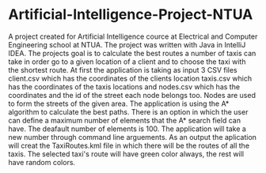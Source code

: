# Artificial-Intelligence-Project-NTUA

A project created for Artificial Intelligence cource at Electrical and Computer Engineering school at NTUA. The project was written with Java in IntelliJ IDEA.
The projects goal is to calculate the best routes a number of taxis can take in order go to a given location of a client and to choose the taxi with the shortest route.
At first the application is taking as input 3 CSV files client.csv which has the coordinates of the clients location taxis.csv which has the coordinates of the taxis locations and nodes.csv which has the coordinates and the id of the street each node belongs too. Nodes are used to form the streets of the given area.
The application is using the A* algorithm to calculate the best paths. There is an option in which the user can define a maximum number of elements that the A* search field can have. The deafault number of elements is 100. The application will take a new number through command line arguements.
As an output the aplication will creat the TaxiRoutes.kml file in which there will be the routes of all the taxis. The selected taxi's route will have green color always, the rest will have random colors.
